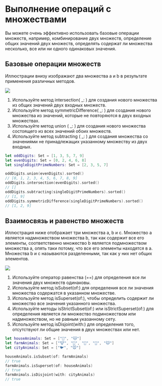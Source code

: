 # Выполнение операций с множествами
Вы можете очень эффективно использовать базовые операции множеств, например, комбинирование двух множеств, определение общих значений двух множеств, определять содержат ли множества несколько, все или ни одного одинаковых значения.

## Базовые операции множеств
Иллюстрации внизу изображают два множества a и b в результате применения различных методов.

<img src="https://user-images.githubusercontent.com/16274235/47663334-8ebfbe00-dbbe-11e8-8fca-5653db84bf7c.png">

1. Используйте метод intersection( _: ) для создания нового множества из общих значений двух входных множеств.
2. Используйте метод symmetricDifference( _: ) для создания нового множества из значений, которые не повторяются в двух входных множествах.
3. Используйте метод union ( _: ) для создания нового множества состоящего из всех значений обоих множеств.
4. Используйте метод subtracting ( _: ) для создания множества со значениями не принадлежащих указанному множеству из двух входных.

```swift
let oddDigits: Set = [1, 3, 5, 7, 9]
let evenDigits: Set = [0, 2, 4, 6, 8]
let singleDigitPrimeNumbers: Set = [2, 3, 5, 7]

oddDigits.union(evenDigits).sorted()
// [0, 1, 2, 3, 4, 5, 6, 7, 8, 9]
oddDigits.intersection(evenDigits).sorted()
// []
oddDigits.subtracting(singleDigitPrimeNumbers).sorted()
// [1, 9]
oddDigits.symmetricDifference(singleDigitPrimeNumbers).sorted()
// [1, 2, 9]
```

## Взаимосвязь и равенство множеств
Иллюстрация ниже отображает три множества a, b и c. Множество a является надмножеством множества b, так как содержит все его элементы, соответственно множество b является подмножеством множества a, опять таки потому, что все его элементы находятся в a. Множества b и c называются разделенными, так как у них нет общих элементов.

<img src="https://user-images.githubusercontent.com/16274235/47664574-232b2000-dbc1-11e8-9915-8af2431ffe36.png">

1. Используйте оператор равенства (==) для определения все ли значения двух множеств одинаковы.
2. Используйте метод isSubset(of:) для определения все ли значения множества содержатся в указанном множестве.
3. Используйте метод isSuperset(of:), чтобы определить содержит ли множество все значения указанного множества.
4. Используйте методы isStrictSubset(of:) или isStrictSuperset(of:) для определения является ли множество подмножеством или надмножеством, но не равным указанному сету.
5. Используйте метод isDisjoint(with:) для определения того, отсутствуют ли общие значения в двух множествах или нет.

```swift
let houseAnimals: Set = ["🐶", "🐱"]
let farmAnimals: Set = ["🐮", "🐔", "🐑", "🐶", "🐱"]
let cityAnimals: Set = ["🐦", "🐭"]

houseAnimals.isSubset(of: farmAnimals)
// true
farmAnimals.isSuperset(of: houseAnimals)
// true
farmAnimals.isDisjoint(with: cityAnimals)
// true
```
